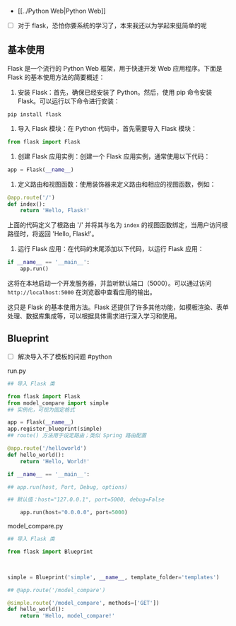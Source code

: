 - [[../Python Web|Python Web]]

- [ ] 对于 flask，恐怕你要系统的学习了，本来我还以为学起来挺简单的呢

## 基本使用

Flask 是一个流行的 Python Web 框架，用于快速开发 Web 应用程序。下面是 Flask 的基本使用方法的简要概述：

1. 安装 Flask：首先，确保已经安装了 Python。然后，使用 pip 命令安装 Flask。可以运行以下命令进行安装：

```
pip install flask
```

1. 导入 Flask 模块：在 Python 代码中，首先需要导入 Flask 模块：

```python
from flask import Flask
```

1. 创建 Flask 应用实例：创建一个 Flask 应用实例，通常使用以下代码：

```python
app = Flask(__name__)
```

1. 定义路由和视图函数：使用装饰器来定义路由和相应的视图函数，例如：

```python
@app.route('/')
def index():
    return 'Hello, Flask!'
```

上面的代码定义了根路由 '/' 并将其与名为 `index` 的视图函数绑定，当用户访问根路径时，将返回 'Hello, Flask!'。

1. 运行 Flask 应用：在代码的末尾添加以下代码，以运行 Flask 应用：

```python
if __name__ == '__main__':
    app.run()
```

这将在本地启动一个开发服务器，并监听默认端口（5000）。可以通过访问 `http://localhost:5000` 在浏览器中查看应用的输出。

这只是 Flask 的基本使用方法。Flask 还提供了许多其他功能，如模板渲染、表单处理、数据库集成等，可以根据具体需求进行深入学习和使用。

## Blueprint

- [ ] 解决导入不了模板的问题 #python

run.py

```python
## 导入 Flask 类

from flask import Flask  
from model_compare import simple
## 实例化，可视为固定格式

app = Flask(__name__)  
app.register_blueprint(simple)
## route() 方法用于设定路由；类似 Spring 路由配置

@app.route('/helloworld')  
def hello_world():  
    return 'Hello, World!'

if __name__ == '__main__':

## app.run(host, Port, Debug, options)

## 默认值：host="127.0.0.1", port=5000, debug=False

    app.run(host="0.0.0.0", port=5000)

```

model_compare.py

```python
## 导入 Flask 类

from flask import Blueprint

 

simple = Blueprint('simple', __name__, template_folder='templates')

## @app.route('/model_compare')

@simple.route('/model_compare', methods=['GET'])  
def hello_world():  
    return 'Hello, model_compare!'
```
